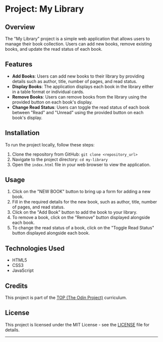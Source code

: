 # Project: My Library

## Overview
The "My Library" project is a simple web application that allows users to manage their book collection. Users can add new books, remove existing books, and update the read status of each book.

## Features
- **Add Books**: Users can add new books to their library by providing details such as author, title, number of pages, and read status.
- **Display Books**: The application displays each book in the library either in a table format or individual cards.
- **Remove Books**: Users can remove books from the library using the provided button on each book's display.
- **Change Read Status**: Users can toggle the read status of each book between "Read" and "Unread" using the provided button on each book's display.

## Installation
To run the project locally, follow these steps:
1. Clone the repository from GitHub: `git clone <repository_url>`
2. Navigate to the project directory: `cd my-library`
3. Open the `index.html` file in your web browser to view the application.

## Usage
1. Click on the "NEW BOOK" button to bring up a form for adding a new book.
2. Fill in the required details for the new book, such as author, title, number of pages, and read status.
3. Click on the "Add Book" button to add the book to your library.
4. To remove a book, click on the "Remove" button displayed alongside each book.
5. To change the read status of a book, click on the "Toggle Read Status" button displayed alongside each book.

## Technologies Used
- HTML5
- CSS3
- JavaScript

## Credits
This project is part of the [TOP (The Odin Project)](https://www.theodinproject.com/) curriculum.

## License
This project is licensed under the MIT License - see the [LICENSE](LICENSE) file for details.

---
